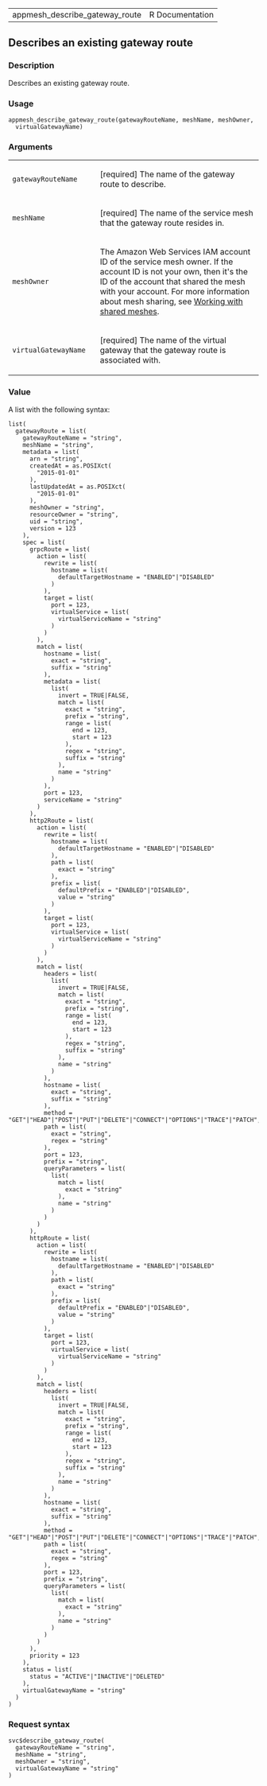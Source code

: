 <table style="width: 100%;">
<tbody>
<tr class="odd">
<td>appmesh_describe_gateway_route</td>
<td style="text-align: right;">R Documentation</td>
</tr>
</tbody>
</table>

## Describes an existing gateway route

### Description

Describes an existing gateway route.

### Usage

    appmesh_describe_gateway_route(gatewayRouteName, meshName, meshOwner,
      virtualGatewayName)

### Arguments

<table>
<colgroup>
<col style="width: 35%" />
<col style="width: 65%" />
</colgroup>
<tbody>
<tr class="odd">
<td><code
id="appmesh_describe_gateway_route_:_gatewayRouteName">gatewayRouteName</code></td>
<td><p>[required] The name of the gateway route to describe.</p></td>
</tr>
<tr class="even">
<td><code
id="appmesh_describe_gateway_route_:_meshName">meshName</code></td>
<td><p>[required] The name of the service mesh that the gateway route
resides in.</p></td>
</tr>
<tr class="odd">
<td><code
id="appmesh_describe_gateway_route_:_meshOwner">meshOwner</code></td>
<td><p>The Amazon Web Services IAM account ID of the service mesh owner.
If the account ID is not your own, then it's the ID of the account that
shared the mesh with your account. For more information about mesh
sharing, see <a
href="https://docs.aws.amazon.com/app-mesh/latest/userguide/sharing.html">Working
with shared meshes</a>.</p></td>
</tr>
<tr class="even">
<td><code
id="appmesh_describe_gateway_route_:_virtualGatewayName">virtualGatewayName</code></td>
<td><p>[required] The name of the virtual gateway that the gateway route
is associated with.</p></td>
</tr>
</tbody>
</table>

### Value

A list with the following syntax:

    list(
      gatewayRoute = list(
        gatewayRouteName = "string",
        meshName = "string",
        metadata = list(
          arn = "string",
          createdAt = as.POSIXct(
            "2015-01-01"
          ),
          lastUpdatedAt = as.POSIXct(
            "2015-01-01"
          ),
          meshOwner = "string",
          resourceOwner = "string",
          uid = "string",
          version = 123
        ),
        spec = list(
          grpcRoute = list(
            action = list(
              rewrite = list(
                hostname = list(
                  defaultTargetHostname = "ENABLED"|"DISABLED"
                )
              ),
              target = list(
                port = 123,
                virtualService = list(
                  virtualServiceName = "string"
                )
              )
            ),
            match = list(
              hostname = list(
                exact = "string",
                suffix = "string"
              ),
              metadata = list(
                list(
                  invert = TRUE|FALSE,
                  match = list(
                    exact = "string",
                    prefix = "string",
                    range = list(
                      end = 123,
                      start = 123
                    ),
                    regex = "string",
                    suffix = "string"
                  ),
                  name = "string"
                )
              ),
              port = 123,
              serviceName = "string"
            )
          ),
          http2Route = list(
            action = list(
              rewrite = list(
                hostname = list(
                  defaultTargetHostname = "ENABLED"|"DISABLED"
                ),
                path = list(
                  exact = "string"
                ),
                prefix = list(
                  defaultPrefix = "ENABLED"|"DISABLED",
                  value = "string"
                )
              ),
              target = list(
                port = 123,
                virtualService = list(
                  virtualServiceName = "string"
                )
              )
            ),
            match = list(
              headers = list(
                list(
                  invert = TRUE|FALSE,
                  match = list(
                    exact = "string",
                    prefix = "string",
                    range = list(
                      end = 123,
                      start = 123
                    ),
                    regex = "string",
                    suffix = "string"
                  ),
                  name = "string"
                )
              ),
              hostname = list(
                exact = "string",
                suffix = "string"
              ),
              method = "GET"|"HEAD"|"POST"|"PUT"|"DELETE"|"CONNECT"|"OPTIONS"|"TRACE"|"PATCH",
              path = list(
                exact = "string",
                regex = "string"
              ),
              port = 123,
              prefix = "string",
              queryParameters = list(
                list(
                  match = list(
                    exact = "string"
                  ),
                  name = "string"
                )
              )
            )
          ),
          httpRoute = list(
            action = list(
              rewrite = list(
                hostname = list(
                  defaultTargetHostname = "ENABLED"|"DISABLED"
                ),
                path = list(
                  exact = "string"
                ),
                prefix = list(
                  defaultPrefix = "ENABLED"|"DISABLED",
                  value = "string"
                )
              ),
              target = list(
                port = 123,
                virtualService = list(
                  virtualServiceName = "string"
                )
              )
            ),
            match = list(
              headers = list(
                list(
                  invert = TRUE|FALSE,
                  match = list(
                    exact = "string",
                    prefix = "string",
                    range = list(
                      end = 123,
                      start = 123
                    ),
                    regex = "string",
                    suffix = "string"
                  ),
                  name = "string"
                )
              ),
              hostname = list(
                exact = "string",
                suffix = "string"
              ),
              method = "GET"|"HEAD"|"POST"|"PUT"|"DELETE"|"CONNECT"|"OPTIONS"|"TRACE"|"PATCH",
              path = list(
                exact = "string",
                regex = "string"
              ),
              port = 123,
              prefix = "string",
              queryParameters = list(
                list(
                  match = list(
                    exact = "string"
                  ),
                  name = "string"
                )
              )
            )
          ),
          priority = 123
        ),
        status = list(
          status = "ACTIVE"|"INACTIVE"|"DELETED"
        ),
        virtualGatewayName = "string"
      )
    )

### Request syntax

    svc$describe_gateway_route(
      gatewayRouteName = "string",
      meshName = "string",
      meshOwner = "string",
      virtualGatewayName = "string"
    )
